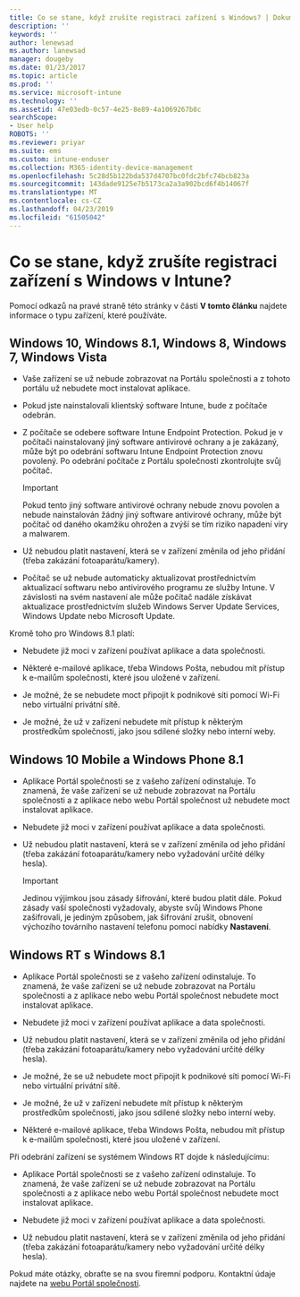 ```yaml
---
title: Co se stane, když zrušíte registraci zařízení s Windows? | Dokumenty Microsoft
description: ''
keywords: ''
author: lenewsad
ms.author: lanewsad
manager: dougeby
ms.date: 01/23/2017
ms.topic: article
ms.prod: ''
ms.service: microsoft-intune
ms.technology: ''
ms.assetid: 47e03edb-0c57-4e25-8e89-4a1069267b8c
searchScope:
- User help
ROBOTS: ''
ms.reviewer: priyar
ms.suite: ems
ms.custom: intune-enduser
ms.collection: M365-identity-device-management
ms.openlocfilehash: 5c28d5b122bda537d4707bc0fdc2bfc74bcb823a
ms.sourcegitcommit: 143dade9125e7b5173ca2a3a902bcd6f4b14067f
ms.translationtype: MT
ms.contentlocale: cs-CZ
ms.lasthandoff: 04/23/2019
ms.locfileid: "61505042"
---
```

# <a name="what-happens-if-you-unenroll-your-windows-device-from-intune"></a>Co se stane, když zrušíte registraci zařízení s Windows v Intune?

Pomocí odkazů na pravé straně této stránky v části **V tomto článku** najdete informace o typu zařízení, které používáte.


## <a name="windows-10-windows-81-windows-8-windows-7-windows-vista"></a>Windows 10, Windows 8.1, Windows 8, Windows 7, Windows Vista

-   Vaše zařízení se už nebude zobrazovat na Portálu společnosti a z tohoto portálu už nebudete moct instalovat aplikace.

-   Pokud jste nainstalovali klientský software Intune, bude z počítače odebrán.

-   Z počítače se odebere software Intune Endpoint Protection. Pokud je v počítači nainstalovaný jiný software antivirové ochrany a je zakázaný, může být po odebrání softwaru Intune Endpoint Protection znovu povolený. Po odebrání počítače z Portálu společnosti zkontrolujte svůj počítač.

    > [!IMPORTANT]
    > Pokud tento jiný software antivirové ochrany nebude znovu povolen a nebude nainstalován žádný jiný software antivirové ochrany, může být počítač od daného okamžiku ohrožen a zvýší se tím riziko napadení viry a malwarem.

-   Už nebudou platit nastavení, která se v zařízení změnila od jeho přidání (třeba zakázání fotoaparátu/kamery).

-   Počítač se už nebude automaticky aktualizovat prostřednictvím aktualizací softwaru nebo antivirového programu ze služby Intune. V závislosti na svém nastavení ale může počítač nadále získávat aktualizace prostřednictvím služeb Windows Server Update Services, Windows Update nebo Microsoft Update.

Kromě toho pro Windows 8.1 platí:

-   Nebudete již moci v zařízení používat aplikace a data společnosti.

-   Některé e-mailové aplikace, třeba Windows Pošta, nebudou mít přístup k e-mailům společnosti, které jsou uložené v zařízení.

-   Je možné, že se nebudete moct připojit k podnikové síti pomocí Wi-Fi nebo virtuální privátní sítě.

-   Je možné, že už v zařízení nebudete mít přístup k některým prostředkům společnosti, jako jsou sdílené složky nebo interní weby.

## <a name="windows-10-mobile-and-windows-phone-81"></a>Windows 10 Mobile a Windows Phone 8.1

-   Aplikace Portál společnosti se z vašeho zařízení odinstaluje. To znamená, že vaše zařízení se už nebude zobrazovat na Portálu společnosti a z aplikace nebo webu Portál společnost už nebudete moct instalovat aplikace.

-   Nebudete již moci v zařízení používat aplikace a data společnosti.

-   Už nebudou platit nastavení, která se v zařízení změnila od jeho přidání (třeba zakázání fotoaparátu/kamery nebo vyžadování určité délky hesla).

    > [!IMPORTANT]
    > Jedinou výjimkou jsou zásady šifrování, které budou platit dále. Pokud zásady vaší společnosti vyžadovaly, abyste svůj Windows Phone zašifrovali, je jediným způsobem, jak šifrování zrušit, obnovení výchozího továrního nastavení telefonu pomocí nabídky **Nastavení**.

## <a name="windows-rt-running-windows-81"></a>Windows RT s Windows 8.1

-   Aplikace Portál společnosti se z vašeho zařízení odinstaluje. To znamená, že vaše zařízení se už nebude zobrazovat na Portálu společnosti a z aplikace nebo webu Portál společnost nebudete moct instalovat aplikace.

-   Nebudete již moci v zařízení používat aplikace a data společnosti.

-   Už nebudou platit nastavení, která se v zařízení změnila od jeho přidání (třeba zakázání fotoaparátu/kamery nebo vyžadování určité délky hesla).

-   Je možné, že se už nebudete moct připojit k podnikové síti pomocí Wi-Fi nebo virtuální privátní sítě.

-   Je možné, že už v zařízení nebudete mít přístup k některým prostředkům společnosti, jako jsou sdílené složky nebo interní weby.

-   Některé e-mailové aplikace, třeba Windows Pošta, nebudou mít přístup k e-mailům společnosti, které jsou uložené v zařízení.

Při odebrání zařízení se systémem Windows RT dojde k následujícímu:

-   Aplikace Portál společnosti se z vašeho zařízení odinstaluje. To znamená, že vaše zařízení se už nebude zobrazovat na Portálu společnosti a z aplikace nebo webu Portál společnost nebudete moct instalovat aplikace.

-   Nebudete již moci v zařízení používat aplikace a data společnosti.

-   Už nebudou platit nastavení, která se v zařízení změnila od jeho přidání (třeba zakázání fotoaparátu/kamery nebo vyžadování určité délky hesla).

Pokud máte otázky, obraťte se na svou firemní podporu. Kontaktní údaje najdete na [webu Portál společnosti](https://go.microsoft.com/fwlink/?linkid=2010980).
